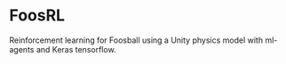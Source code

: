 # FoosRL
Reinforcement learning for Foosball using a Unity physics model with ml-agents and Keras tensorflow.
